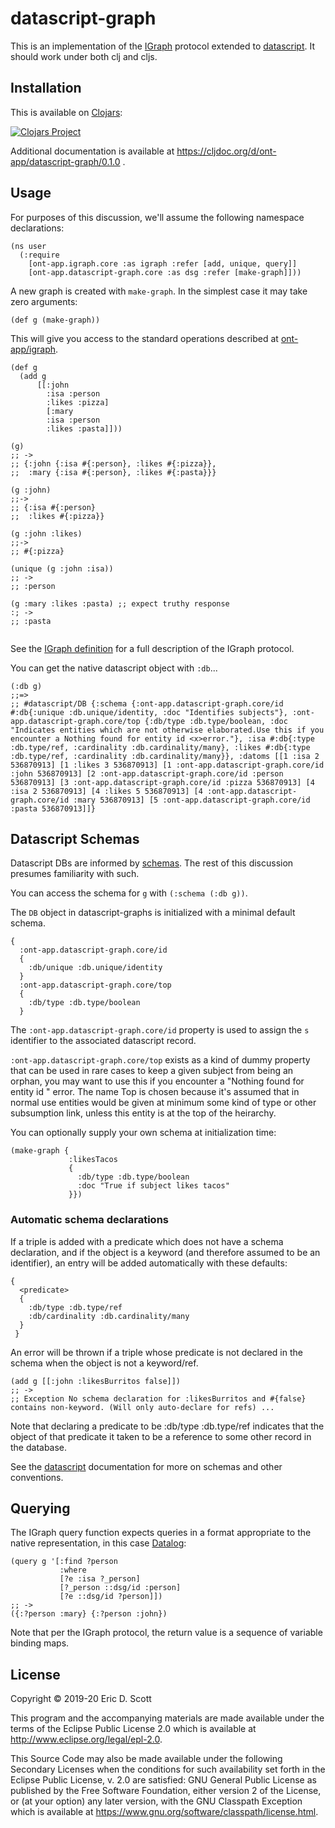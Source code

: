 # datascript-graph

This is an implementation of the
[IGraph](https://github.com/ont-app/igraph) protocol extended to
[datascript](https://github.com/tonsky/datascript). It should work
under both clj and cljs.

## Installation

This is available on [Clojars](https://clojars.org/ont-app/datascript-graph):

[![Clojars Project](https://img.shields.io/clojars/v/ont-app/datascript-graph.svg)](https://clojars.org/ont-app/datascript-graph)

Additional documentation is available at https://cljdoc.org/d/ont-app/datascript-graph/0.1.0 .

## Usage

For purposes of this discussion, we'll assume the following namespace declarations:
```
(ns user
  (:require 
    [ont-app.igraph.core :as igraph :refer [add, unique, query]]
    [ont-app.datascript-graph.core :as dsg :refer [make-graph]]))

```
A new graph is created with `make-graph`. In the simplest case it may
take zero arguments:

```
(def g (make-graph))

``` 

This will give you access to the standard operations described at
[ont-app/igraph](https://github.com/ont-app/igraph). 
```
(def g 
  (add g 
      [[:john 
        :isa :person 
        :likes :pizza]
        [:mary
        :isa :person
        :likes :pasta]]))

(g)
;; -> 
;; {:john {:isa #{:person}, :likes #{:pizza}}, 
;;  :mary {:isa #{:person}, :likes #{:pasta}}}

(g :john)
;;->
;; {:isa #{:person}
;;  :likes #{:pizza}}
 
(g :john :likes)
;;->
;; #{:pizza}

(unique (g :john :isa))
;; ->
;; :person

(g :mary :likes :pasta) ;; expect truthy response
:; ->
;; :pasta
         
```

See the [IGraph definition](https://github.com/ont-app/igraph) for a
full description of the IGraph protocol.

You can get the native datascript object with `:db`...

```
(:db g)
;;=> 
;; #datascript/DB {:schema {:ont-app.datascript-graph.core/id #:db{:unique :db.unique/identity, :doc "Identifies subjects"}, :ont-app.datascript-graph.core/top {:db/type :db.type/boolean, :doc "Indicates entities which are not otherwise elaborated.Use this if you encounter a Nothing found for entity id <x>error."}, :isa #:db{:type :db.type/ref, :cardinality :db.cardinality/many}, :likes #:db{:type :db.type/ref, :cardinality :db.cardinality/many}}, :datoms [[1 :isa 2 536870913] [1 :likes 3 536870913] [1 :ont-app.datascript-graph.core/id :john 536870913] [2 :ont-app.datascript-graph.core/id :person 536870913] [3 :ont-app.datascript-graph.core/id :pizza 536870913] [4 :isa 2 536870913] [4 :likes 5 536870913] [4 :ont-app.datascript-graph.core/id :mary 536870913] [5 :ont-app.datascript-graph.core/id :pasta 536870913]]}

```

## Datascript Schemas

Datascript DBs are informed by [schemas](https://github.com/kristianmandrup/datascript-tutorial/blob/master/create_schema.md). The rest of this discussion
presumes familiarity with such.

You can access the schema for `g` with `(:schema (:db g))`.

The `DB` object in datascript-graphs is initialized with a minimal
default schema.

```
{
  :ont-app.datascript-graph.core/id 
  {
    :db/unique :db.unique/identity
  }
  :ont-app.datascript-graph.core/top
  {
    :db/type :db.type/boolean
  }
```

The `:ont-app.datascript-graph.core/id` property is used to assign the `s`
identifier to the associated datascript record.

`:ont-app.datascript-graph.core/top` exists as a kind of dummy property that
can be used in rare cases to keep a given subject from being an
orphan, you may want to use this if you encounter a "Nothing found for
entity id <x>" error. The name Top is chosen because it's assumed that
in normal use entities would be given at minimum some kind of type or
other subsumption link, unless this entity is at the top of the
heirarchy.

You can optionally supply your own schema at initialization time:
```
(make-graph {
             :likesTacos 
             {
               :db/type :db.type/boolean 
               :doc "True if subject likes tacos"
             }})
```

### Automatic schema declarations

If a triple is added with a predicate which does not have a schema
declaration, and if the object is a keyword (and therefore assumed to be
an identifier), an entry will be added automatically with these defaults:

```
{ 
  <predicate> 
  {
    :db/type :db.type/ref
    :db/cardinality :db.cardinality/many
  }
 }
```

An error will be thrown if a triple whose predicate is not declared in
the schema when the object is not a keyword/ref.

```
(add g [[:john :likesBurritos false]])
;; -> 
;; Exception No schema declaration for :likesBurritos and #{false} contains non-keyword. (Will only auto-declare for refs) ...

```

Note that declaring a predicate to be :db/type :db.type/ref indicates
that the object of that predicate it taken to be a reference to some
other record in the database.

See the [datascript](https://github.com/tonsky/datascript) documentation for more on schemas and other conventions.

## Querying

The IGraph query function expects queries in a format appropriate to
the native representation, in this case [Datalog](http://www.learndatalogtoday.org/):

```
(query g '[:find ?person 
           :where 
           [?e :isa ?_person]
           [?_person ::dsg/id :person]
           [?e ::dsg/id ?person]])
;; ->
({:?person :mary} {:?person :john})
```

Note that per the IGraph protocol, the return value is a sequence of
variable binding maps.

## License

Copyright © 2019-20 Eric D. Scott

This program and the accompanying materials are made available under the
terms of the Eclipse Public License 2.0 which is available at
http://www.eclipse.org/legal/epl-2.0.

This Source Code may also be made available under the following Secondary
Licenses when the conditions for such availability set forth in the Eclipse
Public License, v. 2.0 are satisfied: GNU General Public License as published by
the Free Software Foundation, either version 2 of the License, or (at your
option) any later version, with the GNU Classpath Exception which is available
at https://www.gnu.org/software/classpath/license.html.

